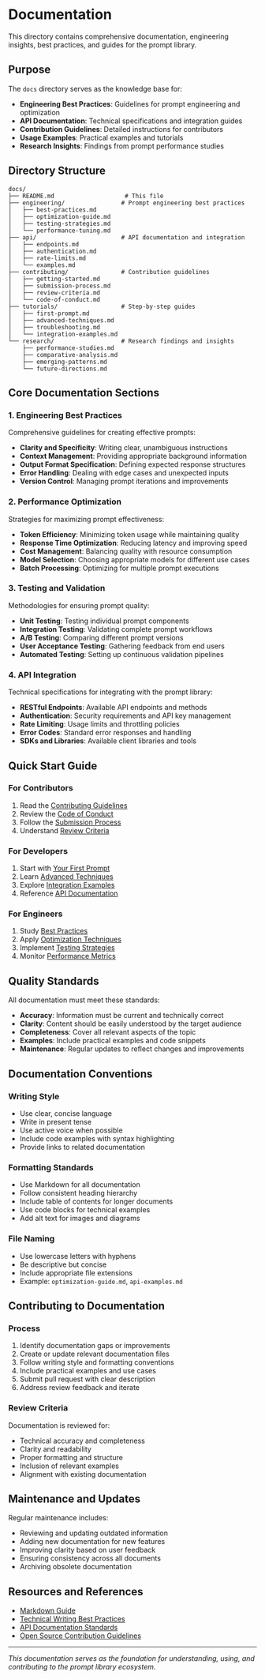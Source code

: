 # Documentation

This directory contains comprehensive documentation, engineering insights, best practices, and guides for the prompt library.

## Purpose

The `docs` directory serves as the knowledge base for:

- **Engineering Best Practices**: Guidelines for prompt engineering and optimization
- **API Documentation**: Technical specifications and integration guides
- **Contribution Guidelines**: Detailed instructions for contributors
- **Usage Examples**: Practical examples and tutorials
- **Research Insights**: Findings from prompt performance studies

## Directory Structure

```
docs/
├── README.md                    # This file
├── engineering/                # Prompt engineering best practices
│   ├── best-practices.md
│   ├── optimization-guide.md
│   ├── testing-strategies.md
│   └── performance-tuning.md
├── api/                        # API documentation and integration
│   ├── endpoints.md
│   ├── authentication.md
│   ├── rate-limits.md
│   └── examples.md
├── contributing/               # Contribution guidelines
│   ├── getting-started.md
│   ├── submission-process.md
│   ├── review-criteria.md
│   └── code-of-conduct.md
├── tutorials/                  # Step-by-step guides
│   ├── first-prompt.md
│   ├── advanced-techniques.md
│   ├── troubleshooting.md
│   └── integration-examples.md
└── research/                   # Research findings and insights
    ├── performance-studies.md
    ├── comparative-analysis.md
    ├── emerging-patterns.md
    └── future-directions.md
```

## Core Documentation Sections

### 1. Engineering Best Practices

Comprehensive guidelines for creating effective prompts:

- **Clarity and Specificity**: Writing clear, unambiguous instructions
- **Context Management**: Providing appropriate background information
- **Output Format Specification**: Defining expected response structures
- **Error Handling**: Dealing with edge cases and unexpected inputs
- **Version Control**: Managing prompt iterations and improvements

### 2. Performance Optimization

Strategies for maximizing prompt effectiveness:

- **Token Efficiency**: Minimizing token usage while maintaining quality
- **Response Time Optimization**: Reducing latency and improving speed
- **Cost Management**: Balancing quality with resource consumption
- **Model Selection**: Choosing appropriate models for different use cases
- **Batch Processing**: Optimizing for multiple prompt executions

### 3. Testing and Validation

Methodologies for ensuring prompt quality:

- **Unit Testing**: Testing individual prompt components
- **Integration Testing**: Validating complete prompt workflows
- **A/B Testing**: Comparing different prompt versions
- **User Acceptance Testing**: Gathering feedback from end users
- **Automated Testing**: Setting up continuous validation pipelines

### 4. API Integration

Technical specifications for integrating with the prompt library:

- **RESTful Endpoints**: Available API endpoints and methods
- **Authentication**: Security requirements and API key management
- **Rate Limiting**: Usage limits and throttling policies
- **Error Codes**: Standard error responses and handling
- **SDKs and Libraries**: Available client libraries and tools

## Quick Start Guide

### For Contributors

1. Read the [Contributing Guidelines](contributing/getting-started.md)
2. Review the [Code of Conduct](contributing/code-of-conduct.md)
3. Follow the [Submission Process](contributing/submission-process.md)
4. Understand [Review Criteria](contributing/review-criteria.md)

### For Developers

1. Start with [Your First Prompt](tutorials/first-prompt.md)
2. Learn [Advanced Techniques](tutorials/advanced-techniques.md)
3. Explore [Integration Examples](tutorials/integration-examples.md)
4. Reference [API Documentation](api/endpoints.md)

### For Engineers

1. Study [Best Practices](engineering/best-practices.md)
2. Apply [Optimization Techniques](engineering/optimization-guide.md)
3. Implement [Testing Strategies](engineering/testing-strategies.md)
4. Monitor [Performance Metrics](engineering/performance-tuning.md)

## Quality Standards

All documentation must meet these standards:

- **Accuracy**: Information must be current and technically correct
- **Clarity**: Content should be easily understood by the target audience
- **Completeness**: Cover all relevant aspects of the topic
- **Examples**: Include practical examples and code snippets
- **Maintenance**: Regular updates to reflect changes and improvements

## Documentation Conventions

### Writing Style

- Use clear, concise language
- Write in present tense
- Use active voice when possible
- Include code examples with syntax highlighting
- Provide links to related documentation

### Formatting Standards

- Use Markdown for all documentation
- Follow consistent heading hierarchy
- Include table of contents for longer documents
- Use code blocks for technical examples
- Add alt text for images and diagrams

### File Naming

- Use lowercase letters with hyphens
- Be descriptive but concise
- Include appropriate file extensions
- Example: `optimization-guide.md`, `api-examples.md`

## Contributing to Documentation

### Process

1. Identify documentation gaps or improvements
2. Create or update relevant documentation files
3. Follow writing style and formatting conventions
4. Include practical examples and use cases
5. Submit pull request with clear description
6. Address review feedback and iterate

### Review Criteria

Documentation is reviewed for:

- Technical accuracy and completeness
- Clarity and readability
- Proper formatting and structure
- Inclusion of relevant examples
- Alignment with existing documentation

## Maintenance and Updates

Regular maintenance includes:

- Reviewing and updating outdated information
- Adding new documentation for new features
- Improving clarity based on user feedback
- Ensuring consistency across all documents
- Archiving obsolete documentation

## Resources and References

- [Markdown Guide](https://www.markdownguide.org/)
- [Technical Writing Best Practices](https://developers.google.com/tech-writing)
- [API Documentation Standards](https://swagger.io/resources/articles/best-practices-in-api-documentation/)
- [Open Source Contribution Guidelines](https://opensource.guide/how-to-contribute/)

---

*This documentation serves as the foundation for understanding, using, and contributing to the prompt library ecosystem.*
